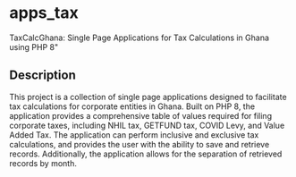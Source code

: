 # apps_tax
TaxCalcGhana: Single Page Applications for Tax Calculations in Ghana using PHP 8"

## Description
This project is a collection of single page applications designed to facilitate tax calculations for corporate entities in Ghana. Built on PHP 8, the application provides a comprehensive table of values required for filing corporate taxes, including NHIL tax, GETFUND tax, COVID Levy, and Value Added Tax. The application can perform inclusive and exclusive tax calculations, and provides the user with the ability to save and retrieve records. Additionally, the application allows for the separation of retrieved records by month.
